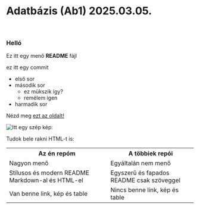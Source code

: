# Adatbázis (Ab1) 2025.03.05.
<br>

### Helló
Ez itt egy menő **README** fájl

ez itt egy commit

- első sor
- második sor
    - ez mükszik így?
    - remélem igen
- harmadik sor

Nézd meg [ezt az oldalt!](https://laky2k8.hu)

![Itt egy szép kép: ](https://aktivkalandor.hu/wp-content/uploads/2023/12/fuzer-vara-scaled-1-800x600.jpg "Fűzéri vár")

Tudok bele rakni HTML-t is:
<table>

<tr>
<th>Az én repóm</th>
<th>A többiek repói</th>
</tr>

<tr>
<td>Nagyon menő</td>
<td>Egyáltalán nem menő</td>
</tr>

<tr>
<td>Stílusos és modern README Markdown-al és HTML-el</td>
<td>Egyszerű és fapados README csak szöveggel</td>
</tr>

<tr>
<td>Van benne link, kép és table</td>
<td>Nincs benne link, kép és table</td>
</tr>

</table>